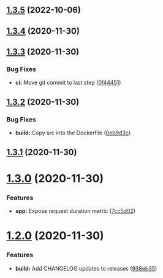 ## [1.3.5](https://github.com/houstonj1/node-with-metrics/compare/v1.3.4...v1.3.5) (2022-10-06)

## [1.3.4](https://github.com/houstonj1/node-with-metrics/compare/v1.3.3...v1.3.4) (2020-11-30)

## [1.3.3](https://github.com/houstonj1/node-with-metrics/compare/v1.3.2...v1.3.3) (2020-11-30)


### Bug Fixes

* **ci:** Move git commit to last step ([0f44451](https://github.com/houstonj1/node-with-metrics/commit/0f444516b6dca99be5f6214fde0256b9b8a06f2a))

## [1.3.2](https://github.com/houstonj1/node-with-metrics/compare/v1.3.1...v1.3.2) (2020-11-30)


### Bug Fixes

* **build:** Copy src into the Dockerfile ([0eb9d3c](https://github.com/houstonj1/node-with-metrics/commit/0eb9d3ce8f5d86ca8a5fe24077981c4a8fcb8cd9))

## [1.3.1](https://github.com/houstonj1/node-with-metrics/compare/v1.3.0...v1.3.1) (2020-11-30)

# [1.3.0](https://github.com/houstonj1/node-with-metrics/compare/v1.2.0...v1.3.0) (2020-11-30)


### Features

* **app:** Expose request duration metric ([7cc5d02](https://github.com/houstonj1/node-with-metrics/commit/7cc5d02c47f4f9b2401081c172c6210f37134087))

# [1.2.0](https://github.com/houstonj1/node-with-metrics/compare/v1.1.0...v1.2.0) (2020-11-30)


### Features

* **build:** Add CHANGELOG updates to releases ([938eb35](https://github.com/houstonj1/node-with-metrics/commit/938eb35739e4857e57d7ddd6e8f4ca5eb3a526c8))
